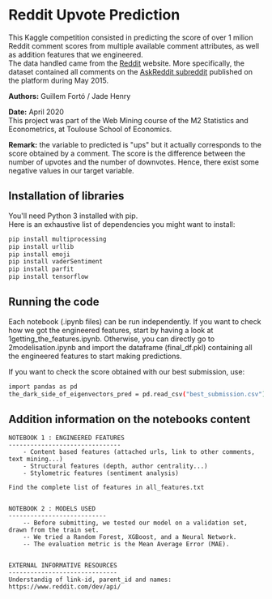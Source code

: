 # Reddit Upvote Prediction

This Kaggle competition consisted in predicting the score of over 1 milion Reddit comment scores from multiple available comment attributes, as well as addition features that we engineered.<br>
The data handled came from the [Reddit](https://fr.wikipedia.org/wiki/Reddit) website. More specifically, the dataset contained all comments on the [AskReddit subreddit](https://www.reddit.com/r/AskReddit/) published on the platform during May 2015.

**Authors:** Guillem Fortó / Jade Henry

**Date:** April 2020<br>
This project was part of the Web Mining course of the M2 Statistics and Econometrics, at Toulouse School of Economics.

**Remark:** the variable to predicted is "ups" but it actually corresponds to the score
obtained by a comment. The score is the difference between the number of upvotes and
the number of downvotes. Hence, there exist some negative values in our target variable.

## Installation of libraries
You'll need Python 3 installed with pip.<br>
Here is an exhaustive list of dependencies you might want to install:
```bash
pip install multiprocessing
pip install urllib
pip install emoji
pip install vaderSentiment
pip install parfit
pip install tensorflow
```


## Running the code
Each notebook (.ipynb files) can be run independently. If you want to check how we got the engineered features, start by having a look at 1getting_the_features.ipynb. Otherwise, you can directly go to 2modelisation.ipynb and import the dataframe (final_df.pkl) containing all the engineered features to start making predictions.

If you want to check the score obtained with our best submission, use:
```bash
import pandas as pd
the_dark_side_of_eigenvectors_pred = pd.read_csv("best_submission.csv")
```

## Addition information on the notebooks content

	NOTEBOOK 1 : ENGINEERED FEATURES
	-------------------------------
		- Content based features (attached urls, link to other comments, text mining...)
		- Structural features (depth, author centrality...)
		- Stylometric features (sentiment analysis)

	Find the complete list of features in all_features.txt


	NOTEBOOK 2 : MODELS USED
	---------------------------
		-- Before submitting, we tested our model on a validation set, drawn from the train set.
		-- We tried a Random Forest, XGBoost, and a Neural Network.
		-- The evaluation metric is the Mean Average Error (MAE).


	EXTERNAL INFORMATIVE RESOURCES
	------------------------------
	Understandig of link-id, parent_id and names: https://www.reddit.com/dev/api/
